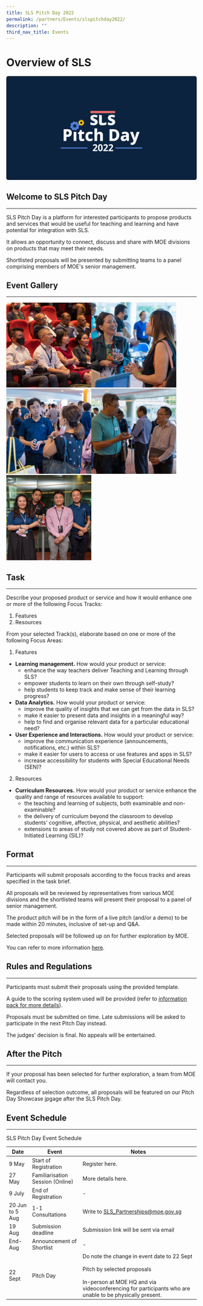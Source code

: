 ```yaml
---
title: SLS Pitch Day 2022
permalink: /partners/Events/slspitchday2022/
description: ""
third_nav_title: Events
---
```

Overview of SLS
===============

<img src="/images/Media/SLS%20Build%20(Category)/banner2022.png" style="width:;"/>

Welcome to SLS Pitch Day
------------------------

---

 SLS Pitch Day is a platform for interested participants to propose products and services that would be useful for teaching and learning and have potential for integration with SLS.

It allows an opportunity to connect, discuss and share with MOE divisions on products that may meet their needs.

 Shortlisted proposals will be presented by submitting teams to a panel comprising members of MOE's senior management.

 Event Gallery
-------------

---
<a href="/images/Media/4Partners/JENI4774.jpg" target="_blank"><img src="/images/Media/4Partners/JENI4774.jpg" alt="SLS Pitch Day 2022;" style="width: 225px; display: inline;"></a><a href="/images/Media/4Partners/JENI4952.jpg" target="_blank"><img src="/images/Media/4Partners/JENI4952.jpg"  alt="Enchanting conversations" style="width: 225px; display: inline;"></a><a href="/images/Media/4Partners/JENI4851.jpg" target="_blank"><img src="/images/Media/4Partners/JENI4851.jpg" alt="Many people talking" style="width: 225px; display: inline;"></a><a href="/images/Media/4Partners/JENI4987.jpg" target="_blank"><img src="/images/Media/4Partners/JENI4987.jpg" style="width: 225px; display: inline;"></a><a href="/images/Media/4Partners/JENI4949.jpg" target="_blank">
<img src="/images/Media/4Partners/JENI4949.jpg" style="width: 225px; display: inline;"></a>

Task
-----------
---
Describe your proposed product or service and how it would enhance one or more of the following Focus Tracks:

1. Features
2. Resources
 
From your selected Track(s), elaborate based on one or more of the following Focus Areas:

1. Features
* **Learning management.** How would your product or service:
	* enhance the way teachers deliver Teaching and Learning through SLS?
	* empower students to learn on their own through self-study?
	* help students to keep track and make sense of their learning progress?
* **Data Analytics.** How would your product or service:
	* improve the quality of insights that we can get from the data in SLS?
	* make it easier to present data and insights in a meaningful way?
	* help to find and organise relevant data for a particular educational need?
* **User Experience and Interactions.** How would your product or service:
	* improve the communication experience (announcements, notifications, etc.) within SLS?
	* make it easier for users to access or use features and apps in SLS?
	* increase accessibility for students with Special Educational Needs (SEN)?
2. Resources
- **Curriculum Resources.** How would your product or service enhance the quality and range of resources available to support:
	- the teaching and learning of subjects, both examinable and non-examinable?
	- the delivery of curriculum beyond the classroom to develop students' cognitive, affective, physical, and aesthetic abilities?
	- extensions to areas of study not covered above as part of Student-Initiated Learning (SIL)?

    
Format
------
---

Participants will submit proposals according to the focus tracks and areas specified in the task brief.

 All proposals will be reviewed by representatives from various MOE divisions and the shortlisted teams will present their proposal to a panel of senior management.

The product pitch will be in the form of a live pitch (and/or a demo) to be made within 20 minutes, inclusive of set-up and Q&A.

Selected proposals will be followed up on for further exploration by MOE.

You can refer to more information [here](https://www.go.gov.sg/slsinfopack).

     
Rules and Regulations
---------------------

---

 Participants must submit their proposals using the provided template.

 A guide to the scoring system used will be provided (refer to [information pack for more details](https://www.go.gov.sg/slsinfopack)).

Proposals must be submitted on time. Late submissions will be asked to participate in the next Pitch Day instead.

The judges' decision is final. No appeals will be entertained.

     
 After the Pitch
---------------

---

 If your proposal has been selected for further exploration, a team from MOE will contact you.

 Regardless of selection outcome, all proposals will be featured on our Pitch Day Showcase jpgage after the SLS Pitch Day.

     
 Event Schedule
--------------

---

 SLS Pitch Day Event Schedule

|Date|Event|Notes|
|--- |--- |--- |
|9 May|Start of Registration|Register here.|
|27 May|Familiarisation Session (Online)|More details here.|
|9 July|End of Registration|-|
|20 Jun to 5 Aug|1-1 Consultations|Write to SLS_Partnerships@moe.gov.sg|
|19 Aug|Submission deadline|Submission link will be sent via email|
|End-Aug|Announcement of Shortlist|-|
|22 Sept|Pitch Day|Do note the change in event date to 22 Sept <br><br>Pitch by selected proposals<br><br>In-person at MOE HQ and via videoconferencing for participants who are unable to be physically present.|